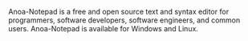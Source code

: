 Anoa-Notepad is a free and open source text and syntax editor for programmers, software developers, software engineers, and common users.
Anoa-Notepad is available for Windows and Linux.
